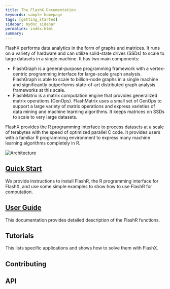 ```yaml
---
title: The FlashX Documentation
keywords: sample homepage
tags: [getting_started]
sidebar: mydoc_sidebar
permalink: index.html
summary:
---
```


FlashX performs data analytics in the form of graphs and matrices. It runs
on a variety of hardware and can utilize solid-state drives (SSDs) to scale
to large datasets in a single machine. It has two main components:

* FlashGraph is a general-purpose programming framework with a vertex-centric
programming interface for large-scale graph analysis. FlashGraph is able to
scale to billion-node graphs in a single machine and significantly outperforms
state-of-art distributed graph analysis frameworks at this scale.
* FlashMatrix is a matrix computation engine that provides generalized matrix
operations (GenOps). FlashMatrix uses a small set of GenOps to support a large
variety of matrix operations and express varieties of data mining and machine
learning algorithms. It keeps matrices on SSDs to scale to very large datasets.

FlashX provides the R programming interface to process datasets at a scale of
terabytes with the speed of optimized parallel C code. It provides
users with a familiar R programming environment to express many machine learning
algorithms completely in R.

![Architecture](https://flashxio.github.io/FlashX-doc/images/flashmatrix.png)

## [Quick Start](https://flashxio.github.io/FlashX-doc/FlashX-Quick-Start-Guide.html)

We provide instructions to install FlashR, the R programming interface
for FlashX, and use some simple examples to show how to use FlashR for computation.

## [User Guide](https://flashxio.github.io/FlashX-doc/FlashMatrix-user-guide.html)

This documentation provides detailed description of the FlashR functions.

## Tutorials

This lists specific applications and shows how to solve them with FlashX.

## Contributing

## API
